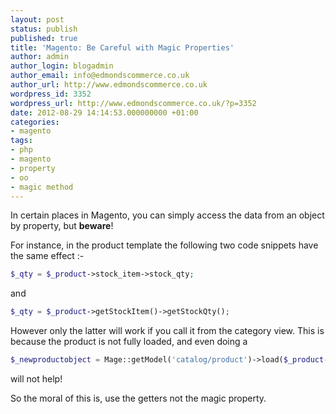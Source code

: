 ```yaml
---
layout: post
status: publish
published: true
title: 'Magento: Be Careful with Magic Properties'
author: admin
author_login: blogadmin
author_email: info@edmondscommerce.co.uk
author_url: http://www.edmondscommerce.co.uk
wordpress_id: 3352
wordpress_url: http://www.edmondscommerce.co.uk/?p=3352
date: 2012-08-29 14:14:53.000000000 +01:00
categories:
- magento
tags:
- php
- magento
- property
- oo
- magic method
---
```

In certain places in Magento, you can simply access the data from an object by property, but <strong>beware</strong>!

For instance, in the product template the following two code snippets have the same effect :-
```php
$_qty = $_product->stock_item->stock_qty;
```
and
```php
$_qty = $_product->getStockItem()->getStockQty();
```

However only the latter will work if you call it from the category view.  This is because the product is not fully loaded, and even doing a 
```php
$_newproductobject = Mage::getModel('catalog/product')->load($_product->getId());
```
will not help!

So the moral of this is, use the getters not the magic property.
